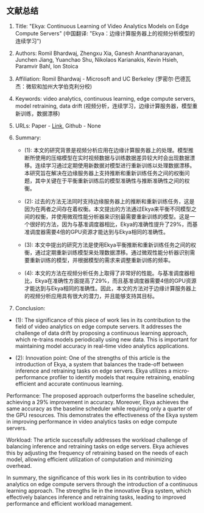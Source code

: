 ## 文献总结



1. Title: "Ekya: Continuous Learning of Video Analytics Models on Edge Compute Servers" (中国翻译: "Ekya：边缘计算服务器上的视频分析模型的连续学习")

2. Authors: Romil Bhardwaj, Zhengxu Xia, Ganesh Ananthanarayanan, Junchen Jiang, Yuanchao Shu, Nikolaos Karianakis, Kevin Hsieh, Paramvir Bahl, Ion Stoica

3. Affiliation: Romil Bhardwaj - Microsoft and UC Berkeley (罗密尔·巴德瓦杰：微软和加州大学伯克利分校)

4. Keywords: video analytics, continuous learning, edge compute servers, model retraining, data drift (视频分析，连续学习，边缘计算服务器，模型重新训练，数据漂移)

5. URLs: Paper - [Link](https://www.usenix.org/conference/nsdi22/presentation/bhardwaj), Github - None

6. Summary:
   - (1): 本文的研究背景是视频分析应用在边缘计算服务器上的处理。模型推断所使用的压缩模型在实时视频数据与训练数据差异较大时会出现数据漂移。连续学习通过定期使用新数据对模型进行重新训练以处理数据漂移。本研究旨在解决在边缘服务器上支持推断和重新训练任务之间的权衡问题，其中关键在于平衡重新训练后的模型准确性与推断准确性之间的权衡。
  
   - (2): 过去的方法无法同时支持边缘服务器上的推断和重新训练任务，这是因为在两者之间存在着权衡。本文提出的方法通过Ekya来平衡不同模型之间的权衡，并使用微观性能分析器来识别最需要重新训练的模型。这是一个很好的方法，因为与基准调度器相比，Ekya的准确性提升了29%，而基准调度器需要4倍的GPU资源才能达到与Ekya相同的准确性。

   - (3): 本文中提出的研究方法是使用Ekya平衡推断和重新训练任务之间的权衡，通过定期重新训练模型来处理数据漂移。通过微观性能分析器识别需要重新训练的模型，并根据模型的需求来调整重新训练的频率。

   - (4): 本文的方法在视频分析任务上取得了非常好的性能。与基准调度器相比，Ekya在准确性方面提高了29%，而且基准调度器需要4倍的GPU资源才能达到与Ekya相同的准确性。因此，本文的方法对于边缘计算服务器上的视频分析应用具有很大的潜力，并且能够支持其目标。





8. Conclusion:

- (1): The significance of this piece of work lies in its contribution to the field of video analytics on edge compute servers. It addresses the challenge of data drift by proposing a continuous learning approach, which re-trains models periodically using new data. This is important for maintaining model accuracy in real-time video analytics applications.

- (2): Innovation point: One of the strengths of this article is the introduction of Ekya, a system that balances the trade-off between inference and retraining tasks on edge servers. Ekya utilizes a micro-performance profiler to identify models that require retraining, enabling efficient and accurate continuous learning. 

Performance: The proposed approach outperforms the baseline scheduler, achieving a 29% improvement in accuracy. Moreover, Ekya achieves the same accuracy as the baseline scheduler while requiring only a quarter of the GPU resources. This demonstrates the effectiveness of the Ekya system in improving performance in video analytics tasks on edge compute servers.

Workload: The article successfully addresses the workload challenge of balancing inference and retraining tasks on edge servers. Ekya achieves this by adjusting the frequency of retraining based on the needs of each model, allowing efficient utilization of computation and minimizing overhead.

In summary, the significance of this work lies in its contribution to video analytics on edge compute servers through the introduction of a continuous learning approach. The strengths lie in the innovative Ekya system, which effectively balances inference and retraining tasks, leading to improved performance and efficient workload management.




